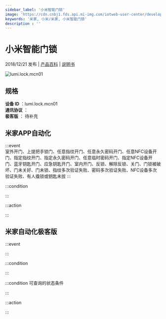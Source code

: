 ```yaml
---
sidebar_label: '小米智能门锁'
image: 'https://cdn.cnbj1.fds.api.mi-img.com/iotweb-user-center/developer_1679069105528kYjcasAS.png?GalaxyAccessKeyId=AKVGLQWBOVIRQ3XLEW&Expires=9223372036854775807&Signature=9NqzL4LHtYeARhbP2a9yWyDZ1d0='
keywords: '米家, 小米/米家, 小米智能门锁'
description : ''
---
```

# 小米智能门锁

2018/12/21 发布 | [产品百科](https://home.mi.com/webapp/content/baike/product/index.html?model=lumi.lock.mcn01/) | [说明书](https://home.mi.com/views/introduction.html?model=lumi.lock.mcn01&region=cn)

![lumi.lock.mcn01](https://cdn.cnbj1.fds.api.mi-img.com/iotweb-user-center/developer_1679069105528kYjcasAS.png?GalaxyAccessKeyId=AKVGLQWBOVIRQ3XLEW&Expires=9223372036854775807&Signature=9NqzL4LHtYeARhbP2a9yWyDZ1d0=)

## 规格  
> 
**设备 ID** ：lumi.lock.mcn01  
**通讯协议** ：  
**极客版**  ： 待补充 


## 米家APP自动化  

:::event  
室外开门、上提把手锁门、任意指纹开门、任意永久密码开门、任意NFC设备开门、指定指纹开门、指定永久密码开门、任意临时密码开门、指定NFC设备开门、蓝牙钥匙开门、应急钥匙开门、室内开门、反锁、解除反锁、关门、门锁被破坏、门未关好、门未锁、指纹多次验证失败、密码多次验证失败、NFC设备多次验证失败、有人撬锁或钥匙未拔
:::

:::condition  

:::

:::action   

:::

## 米家自动化极客版  

:::event  

:::

:::condition  

:::

:::condition 可查询的状态条件  

:::

:::action  

:::

        
